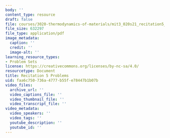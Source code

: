 ```yaml
---
body: ''
content_type: resource
draft: false
file: courses/3020-thermodynamics-of-materials/mit3_020s21_recitation5_problems.pdf
file_size: 632297
file_type: application/pdf
image_metadata:
  caption: ''
  credit: ''
  image-alt: ''
learning_resource_types:
- Problem Sets
license: https://creativecommons.org/licenses/by-nc-sa/4.0/
resourcetype: Document
title: Recitation 5 Problems
uid: faa6c750-736a-4777-b55f-e78447b1b07b
video_files:
  archive_url: ''
  video_captions_file: ''
  video_thumbnail_file: ''
  video_transcript_file: ''
video_metadata:
  video_speakers: ''
  video_tags: ''
  youtube_description: ''
  youtube_id: ''
---
```

